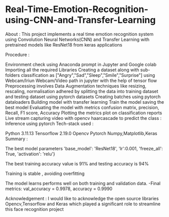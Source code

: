 # Real-Time-Emotion-Recognition-using-CNN-and-Transfer-Learning

About : This project implements a real time emotion recognition system using Convolution Neural Networks(CNN) and Transfer Learning with pretrained models like ResNet18 from keras applications

Procedure :

Environment check using Anaconda prompt in Jupyter and Google colab
Importing all the required Libraries
Creating a dataset along with sub-folders classification as ["Angry","Sad","Sleep","Smile","Surprise"] using Webcam/Iriun Webcam/Video path in jupyter with the help of tensor flow
Preprocessing involves Data Augmentation techniques like resizing, rescaling, normalisation adhered by splitting the data into training dataset and testing dataset using pytorch datasets
Creating batches using pytorch dataloaders
Building model with transfer learning
Train the model
saving the best model
Evaluating the model with metrics confusion matrix, precision, Recall, F1 score, Accuracy
Plotting the metrics plot on classification reports
Live stream capturing video with opencv haarcascade to predict the class : Inference using pytorch
Tech-stack used :

Python 3.11.13
Tensorflow 2.19.0
Opencv
Pytorch
Numpy,Matplotlib,Keras
Summary :

The best model parameters 'base_model': 'ResNet18', 'lr':0.001, 'freeze_all': True,  'activation': 'relu'}

The best training accuracy value is 91% and testing accuracy is 94%

Training is stable , avoiding overfitting

The model learns performs well on both training and validation data. -Final metrics: val_accuracy = 0.9978, accuracy = 0.9990

Acknowledgement : I would like to acknowledge the open source libraries Opencv,Tensorflow and Keras which played a significant role to streamline this face recognition project
